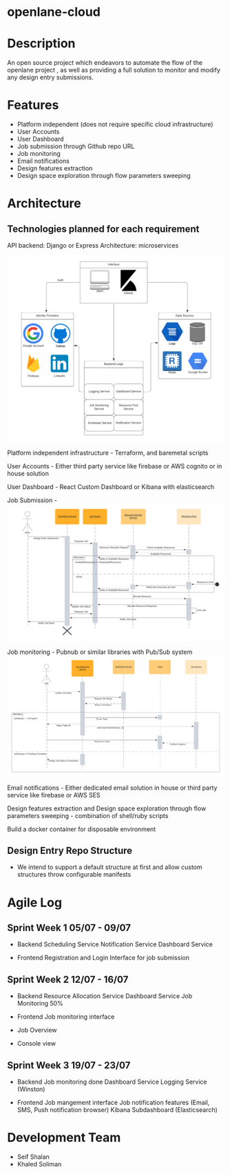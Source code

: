 # openlane-cloud

# Description

An open source project which endeavors to automate the flow of the openlane project <Link here>, as well as providing a full solution to monitor and modify any design entry submissions.

# Features
+ Platform independent (does not require specific cloud infrastructure)
+ User Accounts
+ User Dashboard
+ Job submission through Github repo URL
+ Job monitoring 
+ Email notifications
+ Design features extraction
+ Design space exploration through flow parameters sweeping

# Architecture

## Technologies planned for each requirement

API backend:
Django or Express
Architecture: microservices

![Top View Architecture](https://github.com/KhaledSoliman/openlane-cloud/blob/master/docs/Top%20Level%20Architecture.png)


Platform independent infrastructure -
Terraform, and baremetal scripts

User Accounts - 
Either third party service like firebase or AWS cognito or in house solution

User Dashboard -
React Custom Dashboard or Kibana with elasticsearch

Job Submission - 
![Scheduler Sequence Diagram](https://github.com/KhaledSoliman/openlane-cloud/blob/master/docs/Scheduler%20diagram.png)

Job monitoring - Pubnub or similar libraries with Pub/Sub system
![Job Monitoring Sequence Diagram](https://github.com/KhaledSoliman/openlane-cloud/blob/master/docs/Job%20Monitoring%20Diagram.png)



Email notifications -
Either dedicated email solution in house or third party service like firebase or AWS SES

Design features extraction and Design space exploration through flow parameters sweeping - combination of shell/ruby scripts

Build a docker container for disposable environment

## Design Entry Repo Structure

- We intend to support a default structure at first and allow custom structures throw configurable manifests

# Agile Log

## Sprint Week 1 05/07 - 09/07
- Backend
Scheduling Service
Notification Service
Dashboard Service

- Frontend
Registration and Login
Interface for job submission

## Sprint Week 2 12/07 - 16/07
 - Backend
 Resource Allocation Service
 Dashboard Service
 Job Monitoring 50%
 
 - Frontend
 Job monitoring interface
 - Job Overview
 - Console view
 
 ## Sprint Week 3 19/07 - 23/07
 - Backend
 Job monitoring done
 Dashboard Service
 Logging Service (Winston)
 
 - Frontend
Job mangement interface
Job notification features (Email, SMS, Push notification browser)
Kibana Subdashboard (Elasticsearch)

# Development Team
 - Seif Shalan
 - Khaled Soliman

